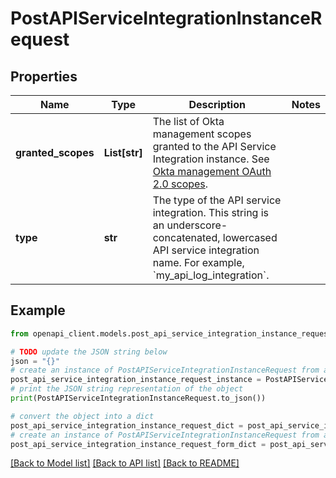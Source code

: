 # PostAPIServiceIntegrationInstanceRequest


## Properties

Name | Type | Description | Notes
------------ | ------------- | ------------- | -------------
**granted_scopes** | **List[str]** | The list of Okta management scopes granted to the API Service Integration instance. See [Okta management OAuth 2.0 scopes](/oauth2/#okta-admin-management). | 
**type** | **str** | The type of the API service integration. This string is an underscore-concatenated, lowercased API service integration name. For example, &#x60;my_api_log_integration&#x60;. | 

## Example

```python
from openapi_client.models.post_api_service_integration_instance_request import PostAPIServiceIntegrationInstanceRequest

# TODO update the JSON string below
json = "{}"
# create an instance of PostAPIServiceIntegrationInstanceRequest from a JSON string
post_api_service_integration_instance_request_instance = PostAPIServiceIntegrationInstanceRequest.from_json(json)
# print the JSON string representation of the object
print(PostAPIServiceIntegrationInstanceRequest.to_json())

# convert the object into a dict
post_api_service_integration_instance_request_dict = post_api_service_integration_instance_request_instance.to_dict()
# create an instance of PostAPIServiceIntegrationInstanceRequest from a dict
post_api_service_integration_instance_request_form_dict = post_api_service_integration_instance_request.from_dict(post_api_service_integration_instance_request_dict)
```
[[Back to Model list]](../README.md#documentation-for-models) [[Back to API list]](../README.md#documentation-for-api-endpoints) [[Back to README]](../README.md)


